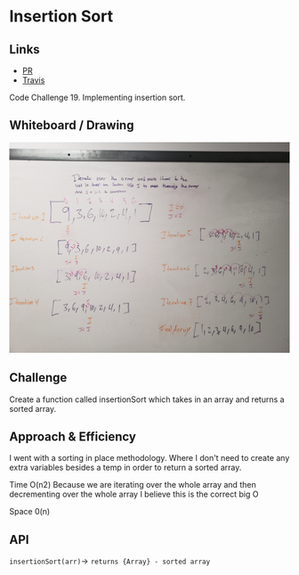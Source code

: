 # Insertion Sort

## Links

-  [PR](https://github.com/martinbalke-401-adavanced-js/data-structures-and-algorithms/pull/15)
-   [Travis](https://www.travis-ci.com/martinbalke-401-adavanced-js/data-structures-and-algorithms)

Code Challenge 19. Implementing insertion sort.

## Whiteboard / Drawing

![Drawing](../assets/code-challenge-19.jpg)

## Challenge

Create a function called insertionSort which takes in an array and returns a sorted array.

## Approach & Efficiency

I went with a sorting in place methodology. Where I don't need to create any extra variables besides a temp in order to return a sorted array.

Time O(n2) Because we are iterating over the whole array and then decrementing over the whole array I believe this is the correct big O

Space 0(n)

## API

`insertionSort(arr)`-> `returns {Array} - sorted array` 
